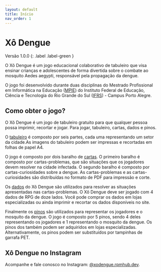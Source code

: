 ```yaml
---
layout: default
title: Início
nav_order: 1
---
```


# Xô Dengue

Versão 1.0.0
{: .label .label-green }

O Xô Dengue é um jogo educacional colaborativo de tabuleiro que visa ensinar
crianças e adolescentes de forma divertida sobre o combate ao
mosquito Aedes aegypti, responsável pela propagação da dengue.

O jogo foi desenvolvido durante duas disciplinas do  Mestrado Profissional em
Informática na Educação ([MPIE](https://mpie.poa.ifrs.edu.br)) do Instituto
Federal de Educação, Ciência e Tecnologia do Rio Grande do Sul
([IFRS](https://poa.ifrs.edu.br)) - Campus Porto Alegre.

## Como obter o jogo?

O Xô Dengue é um jogo de tabuleiro gratuito para que qualquer pessoa possa
imprimir, recortar e jogar. Para jogar, tabuleiro, cartas, dados e pinos.

O [tabuleiro](tabuleiro.md) é composto por seis partes, cada uma representando
um setor da cidade.As imagens do tabuleiro podem ser impressas e recortadas em
folhas de papel A4.

O jogo é composto por dois baralho de [cartas](cartas.md).
O primeiro baralho é composto por cartas-problemas, que são situações que os
jogadores devem resolver na cidade infectada. O segundo baralho é composto por
cartas-curiosidades sobre a dengue. As cartas-problemas e as cartas-curiosidades
são distribuídas no formato de PDF para impressão e corte.

Os [dados](materiais.md) do Xô Dengue são utilizados para resolver as situações
apresentadas nas cartas-problemas. O Xô Dengue deve ser jogado com 4 dados de
RPG de doze lados. Você pode comprar os dados em lojas especializadas ou ainda
imprimir e recortar os dados disponíveis no site.

Finalmente os [pinos](materiais.md) são utilizados para representar os jogadores
e o mosquito da dengue. O jogo é composto por 5 pinos, sendo 4 deles
representando os jogadores e 1 representando o mosquito da dengue. Os pinos dos
também podem ser adquiridos em lojas especializadas. Alternativamente, os pinos
podem ser substituídos por tampinhas de garrafa PET.

## Xô Dengue no Instagram

Acompanhe e fale conosco no Instagram:
[@xodengue.rpmhub.dev](https://www.instagram.com/xodengue.rpmhub.dev/).
